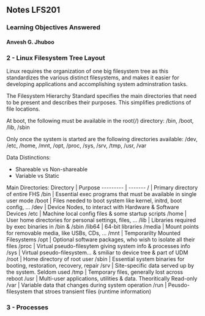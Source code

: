 ## Notes LFS201
### Learning Objectives Answered
#### Anvesh G. Jhuboo

### 2 - Linux Filesystem Tree Layout
Linux requires the organization of one big filesystem tree as this standardizes
the various distinct filesystems, and makes it easier for developing applications
and accomplishing system adminstration tasks.

The Filesystem Hierarchy Standard specifies the main directories that need to be
present and describes their purposes. This simplifies predictions of file 
locations.

At boot, the following must be available in the root(/) directory: /bin, /boot,
/lib, /sbin

Only once the system is started are the following directories available: /dev,
/etc, /home, /mnt, /opt, /proc, /sys, /srv, /tmp, /usr, /var


Data Distinctions:
* Shareable vs Non-shareable
* Variable vs Static

Main Directories:
Directory | Purpose
--------- | -------
/         | Primary directory of entire FHS
/bin      | Essential exec programs that must be available in single user mode
/boot     | Files needed to boot system like kernel, initrd, boot config, ...
/dev      | Device Nodes, to interact with Hardware & Software Devices
/etc      | Machine local config files & some startup scripts
/home     | User home directories for personal settings, files, ...
/lib      | Libraries required by exec binaries in /bin & /sbin
/lib64    | 64-bit libraries
/media    | Mount points for removable media, like USBs, CDs, ...
/mnt      | Temporarilty Mounted Filesystems
/opt      | Optional software packages, who wish to isolate all their files
/proc     | Virtual pseudo-filesytem giving system info & processes info
/sys      | Virtual pseudo-filesystem... & smiliar to device tree & part of UDM
/root     | Home directory of root user
/sbin     | Essential system binaries for booting, restoration, recovery, repair
/srv      | Site-specific data served up by the system. Seldom used
/tmp      | Temporary files, generally lost across reboot
/usr      | Multi-user applications, utilities & data. Theoritically Read-only
/var      | Variable data that changes during system operation
/run      | Peusdo-filesystem that stroes transient files (runtime information)


### 3 - Processes
